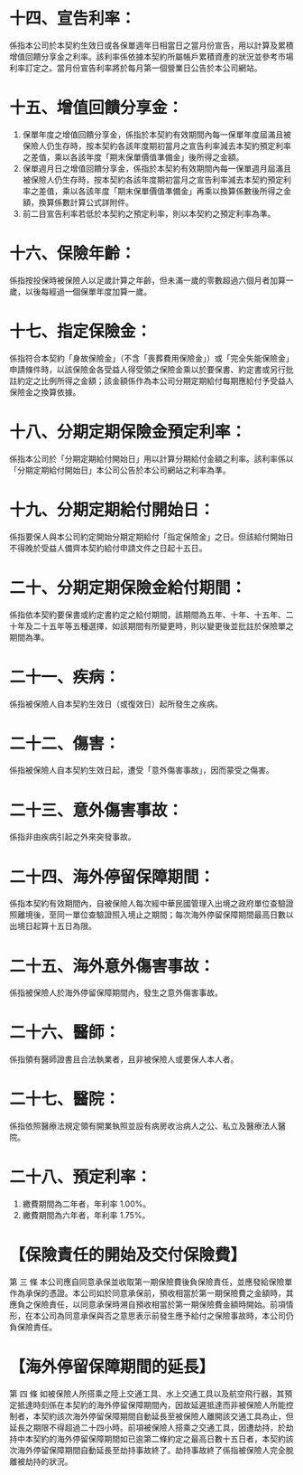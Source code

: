 # 十四、宣告利率：

係指本公司於本契約生效日或各保單週年日相當日之當月份宣告，用以計算及累積增值回饋分享金之利率。該利率係依據本契約所屬帳戶累積資產的狀況並參考市場利率訂定之。當月份宣告利率將於每月第一個營業日公告於本公司網站。

# 十五、增值回饋分享金：

1. 保單年度之增值回饋分享金，係指於本契約有效期間內每一保單年度屆滿且被保險人仍生存時，按本契約各該年度期初當月之宣告利率減去本契約預定利率之差值，乘以各該年度「期末保單價值準備金」後所得之金額。
2. 保單週月日之增值回饋分享金，係指於本契約有效期間內每一保單週月屆滿且被保險人仍生存時，按本契約各該年度期初當月之宣告利率減去本契約預定利率之差值，乘以各該年度「期末保單價值準備金」再乘以換算係數後所得之金額，換算係數計算公式詳附件。
3. 前二目宣告利率若低於本契約之預定利率，則以本契約之預定利率為準。

# 十六、保險年齡：

係指按投保時被保險人以足歲計算之年齡，但未滿一歲的零數超過六個月者加算一歲，以後每經過一個保單年度加算一歲。

# 十七、指定保險金：

係指符合本契約「身故保險金」（不含「喪葬費用保險金」）或「完全失能保險金」申請條件時，以該保險金各受益人得受領之保險金乘以於要保書、約定書或另行批註約定之比例所得之金額；該金額係作為本公司分期定期給付每期應給付予受益人保險金之換算依據。

# 十八、分期定期保險金預定利率：

係指本公司於「分期定期給付開始日」用以計算分期給付金額之利率。該利率係以「分期定期給付開始日」本公司公告於本公司網站之利率為準。

# 十九、分期定期給付開始日：

係指要保人與本公司約定開始分期定期給付「指定保險金」之日。但該給付開始日不得晚於受益人備齊本契約給付申請文件之日起十五日。

# 二十、分期定期保險金給付期間：

係指依本契約要保書或約定書約定之給付期間，該期間為五年、十年、十五年、二十年及二十五年等五種選擇，如該期間有所變更時，則以變更後並批註於保險單之期間為準。

# 二十一、疾病：

係指被保險人自本契約生效日（或復效日）起所發生之疾病。

# 二十二、傷害：

係指被保險人自本契約生效日起，遭受「意外傷害事故」，因而蒙受之傷害。

# 二十三、意外傷害事故：

係指非由疾病引起之外來突發事故。

# 二十四、海外停留保障期間：

係指本契約有效期間內，自被保險人每次經中華民國管理入出境之政府單位查驗證照離境後，至同一單位查驗證照入境止之期間；每次海外停留保障期間最高日數以出境日起算十五日為限。

# 二十五、海外意外傷害事故：

係指被保險人於海外停留保障期間內，發生之意外傷害事故。

# 二十六、醫師：

係指領有醫師證書且合法執業者，且非被保險人或要保人本人者。

# 二十七、醫院：

係指依照醫療法規定領有開業執照並設有病房收治病人之公、私立及醫療法人醫院。

# 二十八、預定利率：

1. 繳費期間為二年者，年利率 1.00%。
2. 繳費期間為六年者，年利率 1.75%。

# 【保險責任的開始及交付保險費】

第 三 條 本公司應自同意承保並收取第一期保險費後負保險責任，並應發給保險單作為承保的憑證。本公司如於同意承保前，預收相當於第一期保險費之金額時，其應負之保險責任，以同意承保時溯自預收相當於第一期保險費金額時開始。前項情形，在本公司為同意承保與否之意思表示前發生應予給付之保險事故時，本公司仍負保險責任。

# 【海外停留保障期間的延長】

第 四 條 如被保險人所搭乘之陸上交通工具、水上交通工具以及航空飛行器，其預定抵達時刻係在本契約的海外停留保障期間內，因故延遲抵達而非被保險人所能控制者，本契約該次海外停留保障期間自動延長至被保險人離開該交通工具為止，但延長之期限不得超過二十四小時。前項被保險人搭乘之交通工具，因遭劫持，於劫持中本契約的海外停留保障期間如已逾第二條約定之最高日數十五日者，本契約該次海外停留保障期間自動延長至劫持事故終了。劫持事故終了係指被保險人完全脫離被劫持的狀況。
